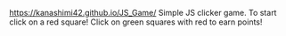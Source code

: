 https://kanashimi42.github.io/JS_Game/
Simple JS clicker game.
To start click on a red square!
Click on green squares with red to earn points!

